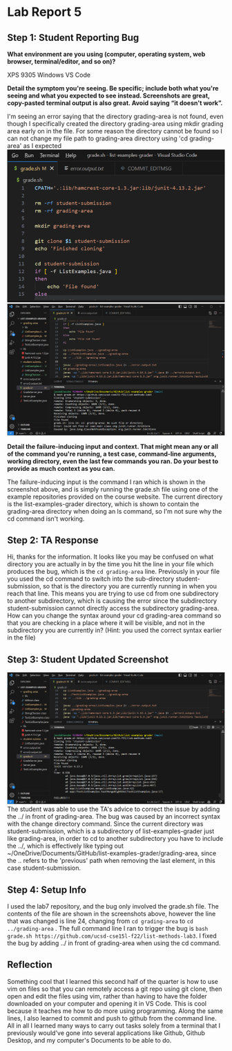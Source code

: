 # Lab Report 5
## Step 1: Student Reporting Bug

**What environment are you using (computer, operating system, web browser, terminal/editor, and so on)?**

XPS 9305 Windows VS Code

**Detail the symptom you're seeing. Be specific; include both what you're seeing and what you expected to see instead. Screenshots are great, copy-pasted terminal output is also great. Avoid saying “it doesn't work”.**

I'm seeing an error saying that the directory grading-area is not found, even though I specifically created the directory grading-area using mkdir grading area early on in the file. 
For some reason the directory cannot be found so I can not change my file path to grading-area directory using 'cd grading-area' as I expected
![Image](otro.png)
![Image](este.png)



**Detail the failure-inducing input and context. That might mean any or all of the command you're running, a test case, command-line arguments, working directory, even the last few commands you ran. Do your best to provide as much context as you can.**

The failure-inducing input is the command I ran which is shown in the screenshot above, and is simply running the grade.sh file using one of the example repositories provided on the course website. The current directory is the list-examples-grader directory, which is shown to contain the grading-area directory when doing an ls command, so I'm not sure why the cd command isn't working. 

## Step 2: TA Response
Hi, thanks for the information. It looks like you may be confused on what directory you are actually in by the time you hit the line in your file which produces the bug, which is the `cd grading-area` line. Previously in your file you used the cd command to switch into the sub-directory student-submission, so that is the directory you are currently running in when you reach that line. This means you are trying to use cd from one subdirectory to another subdirectory, which is causing the error since the subdirectory student-submission cannot directly access the subdirectory grading-area. How can you change the syntax around your cd grading-area command so that you are checking in a place where it will be visible, and not in the subdirectory you are currently in? (Hint: you used the correct syntax earlier in the file)

## Step 3: Student Updated Screenshot
![Image](grr.png)
The student was able to use the TA's advice to correct the issue by adding the ../ in front of grading-area. The bug was caused by an incorrect syntax with the change directory command. Since the current directory was student-submission, which is a subdirectory of list-examples-grader just like grading-area, in order to cd to another subdirectory you have to include the ../, which is effectively like typing out  ~/OneDrive/Documents/GitHub/list-examples-grader/grading-area, since the .. refers to the 'previous' path when removing the last element, in this case student-submission.

## Step 4: Setup Info
I used the lab7 repository, and the bug only involved the grade.sh file. The contents of the file are shown in the screenshots above, however the line that was changed is line 24, changing from `cd grading-area` to `cd ../grading-area` . The full command line I ran to trigger the bug is `bash grade.sh https://github.com/ucsd-cse15l-f22/list-methods-lab3`. I fixed the bug by adding ../ in front of grading-area when using the cd command.

## Reflection
Something cool that I learned this second half of the quarter is how to use vim on files so that you can remotely access a git repo using git clone, then open and edit the files using vim, rather than having to have the folder downloaded on your computer and opening it in VS Code. This is cool because it teaches me how to do more using programming. Along the same lines, I also learned to commit and push to github from the command line. All in all I learned many ways to carry out tasks solely from a terminal that I previously would've gone into several applications like Github, Github Desktop, and my computer's Documents to be able to do. 




